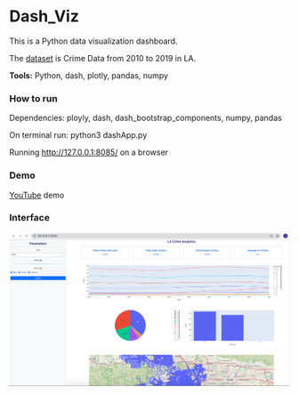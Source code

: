 # Dash_Viz 

This is a Python data visualization dashboard. 

The [dataset](https://data.lacity.org/Public-Safety/Crime-Data-from-2010-to-2019/63jg-8b9z/data) is Crime Data from 2010 to 2019 in LA. 

**Tools:** Python, dash, plotly, pandas, numpy

### How to run
Dependencies: ployly, dash, dash_bootstrap_components, numpy, pandas

On terminal run: python3 dashApp.py

Running http://127.0.0.1:8085/ on a browser


### Demo
[YouTube](https://www.youtube.com/watch?v=FvARMOl97nA) demo


### Interface 
![alt text](https://github.com/jliellen/Vizathon/blob/main/img/demo.png)
